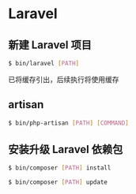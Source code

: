 # Laravel

## 新建 Laravel 项目

```bash
$ bin/laravel [PATH]
```

已将缓存引出，后续执行将使用缓存

## artisan

```bash
$ bin/php-artisan [PATH] [COMMAND]
```

## 安装升级 Laravel 依赖包

```bash
$ bin/composer [PATH] install

$ bin/composer [PATH] update
```
